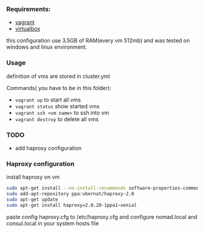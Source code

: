 ### Requirements: ###
- [vagrant]( https://www.vagrantup.com/) 
- [virtualbox](https://www.virtualbox.org/)

this configuration use 3.5GB of RAM(every vm 512mb) and was tested on windows and linux environment. 


### Usage ###

definition of vms are stored in cluster.yml

Commands( you have to be in this folder): 

- `vagrant up` to start all vms
- `vagrant status` show started vms
- `vagrant ssh <vm name>` to ssh into vm 
- `vagrant destroy` to delete all vms




### TODO ###
- add  haproxy configuration

### Haproxy configuration ###
install haproxy on vm 

```bash
sudo apt-get install --no-install-recommends software-properties-common
sudo add-apt-repository ppa:vbernat/haproxy-2.0
sudo apt-get update
sudo apt-get install haproxy=2.0.20-1ppa1~xenial
```

paste config haproxy.cfg to /etc/haproxy.cfg and configure nomad.local and consul.local in your system hosts file 
